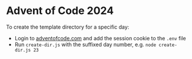 # Advent of Code 2024

To create the template directory for a specific day:

- Login to [adventofcode.com](https://adventofcode.com/) and add the session cookie to the `.env` file
- Run `create-dir.js` with the suffixed day number, e.g. `node create-dir.js 23`
